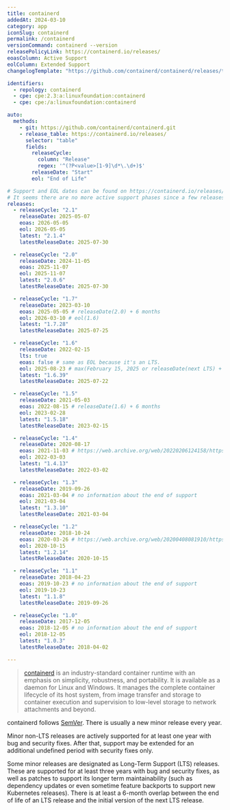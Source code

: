 ```yaml
---
title: containerd
addedAt: 2024-03-10
category: app
iconSlug: containerd
permalink: /containerd
versionCommand: containerd --version
releasePolicyLink: https://containerd.io/releases/
eoasColumn: Active Support
eolColumn: Extended Support
changelogTemplate: "https://github.com/containerd/containerd/releases/tag/v__LATEST__"

identifiers:
  - repology: containerd
  - cpe: cpe:2.3:a:linuxfoundation:containerd
  - cpe: cpe:/a:linuxfoundation:containerd

auto:
  methods:
    - git: https://github.com/containerd/containerd.git
    - release_table: https://containerd.io/releases/
      selector: "table"
      fields:
        releaseCycle:
          column: "Release"
          regex: '^(?P<value>[1-9]\d*\.\d+)$'
        releaseDate: "Start"
        eol: "End of Life"

# Support and EOL dates can be found on https://containerd.io/releases/#support-horizon.
# It seems there are no more active support phases since a few releases.
releases:
  - releaseCycle: "2.1"
    releaseDate: 2025-05-07
    eoas: 2026-05-05
    eol: 2026-05-05
    latest: "2.1.4"
    latestReleaseDate: 2025-07-30

  - releaseCycle: "2.0"
    releaseDate: 2024-11-05
    eoas: 2025-11-07
    eol: 2025-11-07
    latest: "2.0.6"
    latestReleaseDate: 2025-07-30

  - releaseCycle: "1.7"
    releaseDate: 2023-03-10
    eoas: 2025-05-05 # releaseDate(2.0) + 6 months
    eol: 2026-03-10 # eol(1.6)
    latest: "1.7.28"
    latestReleaseDate: 2025-07-25

  - releaseCycle: "1.6"
    releaseDate: 2022-02-15
    lts: true
    eoas: false # same as EOL because it's an LTS.
    eol: 2025-08-23 # max(February 15, 2025 or releaseDate(next LTS) + 6 months
    latest: "1.6.39"
    latestReleaseDate: 2025-07-22

  - releaseCycle: "1.5"
    releaseDate: 2021-05-03
    eoas: 2022-08-15 # releaseDate(1.6) + 6 months
    eol: 2023-02-28
    latest: "1.5.18"
    latestReleaseDate: 2023-02-15

  - releaseCycle: "1.4"
    releaseDate: 2020-08-17
    eoas: 2021-11-03 # https://web.archive.org/web/20220206124158/https://containerd.io/releases/
    eol: 2022-03-03
    latest: "1.4.13"
    latestReleaseDate: 2022-03-02

  - releaseCycle: "1.3"
    releaseDate: 2019-09-26
    eoas: 2021-03-04 # no information about the end of support
    eol: 2021-03-04
    latest: "1.3.10"
    latestReleaseDate: 2021-03-04

  - releaseCycle: "1.2"
    releaseDate: 2018-10-24
    eoas: 2020-03-26 # https://web.archive.org/web/20200408081910/https://containerd.io/releases/
    eol: 2020-10-15
    latest: "1.2.14"
    latestReleaseDate: 2020-10-15

  - releaseCycle: "1.1"
    releaseDate: 2018-04-23
    eoas: 2019-10-23 # no information about the end of support
    eol: 2019-10-23
    latest: "1.1.8"
    latestReleaseDate: 2019-09-26

  - releaseCycle: "1.0"
    releaseDate: 2017-12-05
    eoas: 2018-12-05 # no information about the end of support
    eol: 2018-12-05
    latest: "1.0.3"
    latestReleaseDate: 2018-04-02

---
```


> [containerd](https://containerd.io/) is an industry-standard container runtime with an emphasis on
> simplicity, robustness, and portability. It is available as a daemon for Linux and Windows.
> It manages the complete container lifecycle of its host system, from image transfer and storage to
> container execution and supervision to low-level storage to network attachments and beyond.

containerd follows [SemVer](https://containerd.io/releases/#releases). There is usually a new minor
release every year.

Minor non-LTS releases are actively supported for at least one year with bug and security fixes.
After that, support may be extended for an additional undefined period with security fixes only.

Some minor releases are designated as Long-Term Support (LTS) releases. These are supported for at
least three years with bug and security fixes, as well as patches to support its longer term
maintainability (such as dependency updates or even sometime feature backports to support new
Kubernetes releases). There is at least a 6-month overlap between the end of life of an LTS release
and the initial version of the next LTS release.
